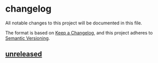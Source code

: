 # changelog

All notable changes to this project will be documented in this file.

The format is based on [Keep a Changelog][changelog],
and this project adheres to [Semantic Versioning][semver].

## [unreleased]

[changelog]: https://keepachangelog.com/en/1.0.0 "keep a changelog"
[semver]: https://semver.org/spec/v2.0.0.html "semantic versioning"
[unreleased]: https://github.com/apticity/apticity/tree/main "unreleased"
